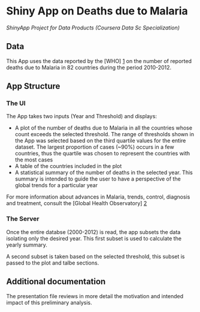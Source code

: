 # Shiny App on Deaths due to Malaria
*ShinyApp Project for Data Products (Coursera Data Sc Specialization)*

## Data
This App uses the data reported by the [WHO] [1] on the number of reported deaths due to Malaria in 82 countries during the period 2010-2012.  

## App Structure 

### The UI
The App takes two inputs (Year and Threshold) and displays:  

- A plot of the number of deaths due to Malaria in all the countries whose count exceeds the selected threshold. The range of thresholds shown in the App was selected based on the third quartile values for the entire dataset. The largest proportion of cases (~90%) occurs in a few countries, thus the quartile was chosen to represent the countries with the most cases  
- A table of the countries included in the plot  
- A statistical summary of the number of deaths in the selected year. This summary is intended to guide the user to have a perspective of the global trends for a particular year  

For more information about advances in Malaria, trends, control, diagnosis and treatment, consult the [Global Health Observatory] [2]

### The Server  
Once the entire databse (2000-2012) is read, the app subsets the data isolating only the desired year. This first subset is used to calculate the yearly summary.

A second subset is taken based on the selected threshold, this subset is passed to the plot and talbe sections.  

## Additional documentation 
The presentation file reviews in more detail the motivation and intended impact of this preliminary analysis. 



[1]: http://apps.who.int/gho/data/node.main.A1367?lang=en "WHO"   
[2]: http://www.who.int/gho/malaria/en/ "Global Health Observatory"